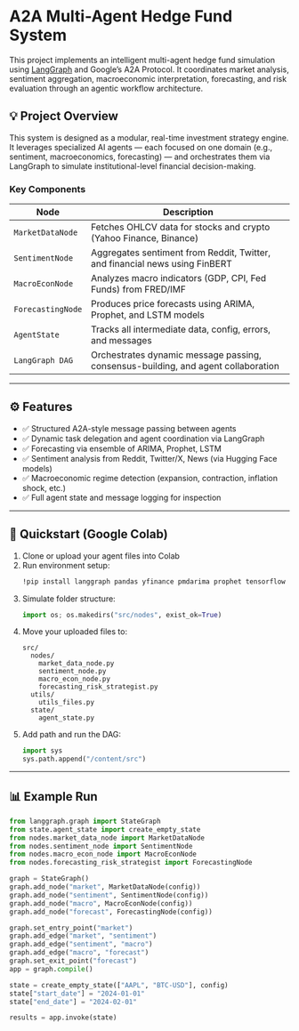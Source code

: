 # A2A Multi-Agent Hedge Fund System

This project implements an intelligent multi-agent hedge fund simulation using [LangGraph](https://github.com/langchain-ai/langgraph) and Google’s A2A Protocol. It coordinates market analysis, sentiment aggregation, macroeconomic interpretation, forecasting, and risk evaluation through an agentic workflow architecture.

## 💡 Project Overview

This system is designed as a modular, real-time investment strategy engine. It leverages specialized AI agents — each focused on one domain (e.g., sentiment, macroeconomics, forecasting) — and orchestrates them via LangGraph to simulate institutional-level financial decision-making.

### Key Components

| Node                     | Description |
|--------------------------|-------------|
| `MarketDataNode`         | Fetches OHLCV data for stocks and crypto (Yahoo Finance, Binance) |
| `SentimentNode`          | Aggregates sentiment from Reddit, Twitter, and financial news using FinBERT |
| `MacroEconNode`          | Analyzes macro indicators (GDP, CPI, Fed Funds) from FRED/IMF |
| `ForecastingNode`        | Produces price forecasts using ARIMA, Prophet, and LSTM models |
| `AgentState`             | Tracks all intermediate data, config, errors, and messages |
| `LangGraph DAG`          | Orchestrates dynamic message passing, consensus-building, and agent collaboration |

---

## ⚙️ Features

- ✅ Structured A2A-style message passing between agents
- ✅ Dynamic task delegation and agent coordination via LangGraph
- ✅ Forecasting via ensemble of ARIMA, Prophet, LSTM
- ✅ Sentiment analysis from Reddit, Twitter/X, News (via Hugging Face models)
- ✅ Macroeconomic regime detection (expansion, contraction, inflation shock, etc.)
- ✅ Full agent state and message logging for inspection

---

## 🏁 Quickstart (Google Colab)

1. Clone or upload your agent files into Colab
2. Run environment setup:
    ```bash
    !pip install langgraph pandas yfinance pmdarima prophet tensorflow transformers praw tweepy newsapi-python python-binance
    ```
3. Simulate folder structure:
    ```python
    import os; os.makedirs("src/nodes", exist_ok=True)
    ```
4. Move your uploaded files to:
    ```
    src/
      nodes/
        market_data_node.py
        sentiment_node.py
        macro_econ_node.py
        forecasting_risk_strategist.py
      utils/
        utils_files.py
      state/
        agent_state.py
    ```
5. Add path and run the DAG:
    ```python
    import sys
    sys.path.append("/content/src")
    ```

---

## 📊 Example Run

```python
from langgraph.graph import StateGraph
from state.agent_state import create_empty_state
from nodes.market_data_node import MarketDataNode
from nodes.sentiment_node import SentimentNode
from nodes.macro_econ_node import MacroEconNode
from nodes.forecasting_risk_strategist import ForecastingNode

graph = StateGraph()
graph.add_node("market", MarketDataNode(config))
graph.add_node("sentiment", SentimentNode(config))
graph.add_node("macro", MacroEconNode(config))
graph.add_node("forecast", ForecastingNode(config))

graph.set_entry_point("market")
graph.add_edge("market", "sentiment")
graph.add_edge("sentiment", "macro")
graph.add_edge("macro", "forecast")
graph.set_exit_point("forecast")
app = graph.compile()

state = create_empty_state(["AAPL", "BTC-USD"], config)
state["start_date"] = "2024-01-01"
state["end_date"] = "2024-02-01"

results = app.invoke(state)
